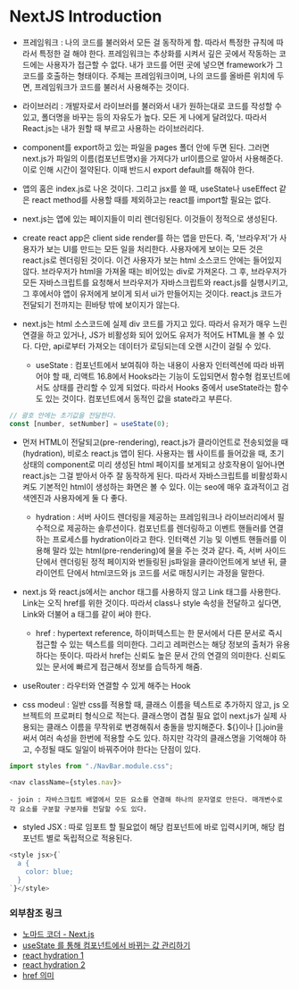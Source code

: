 # NextJS Introduction

- 프레임워크 : 나의 코드를 불러와서 모든 걸 동작하게 함. 따라서 특정한 규칙에 따라서 특정한 걸 해야 한다. 프레임워크는 추상화를 시켜서 깊은 곳에서 작동하는 코드에는 사용자가 접근할 수 없다. 내가 코드를 어떤 곳에 넣으면 framework가 그 코드를 호출하는 형태이다. 주체는 프레임워크이며, 나의 코드를 올바른 위치에 두면, 프레임워크가 코드를 불러서 사용해주는 것이다.

- 라이브러리 : 개발자로서 라이브러를 불러와서 내가 원하는대로 코드를 작성할 수 있고, 폴더명을 바꾸는 등의 자유도가 높다. 모든 게 나에게 달려있다. 따라서 React.js는 내가 원할 때 부르고 사용하는 라이브러리다.

- component를 export하고 있는 파일을 pages 폴더 안에 두면 된다. 그러면 next.js가 파일의 이름(컴포넌트명x)을 가져다가 url이름으로 알아서 사용해준다. 이로 인해 시간이 절약된다. 이때 반드시 export default를 해줘야 한다.

- 앱의 홈은 index.js로 나온 것이다. 그리고 jsx를 쓸 때, useState나 useEffect 같은 react method를 사용할 때를 제외하고는 react를 import할 필요는 없다.

- next.js는 앱에 있는 페이지들이 미리 렌더링된다. 이것들이 정적으로 생성된다.

- create react app은 client side render를 하는 앱을 만든다. 즉, '브라우저'가 사용자가 보는 UI를 만드는 모든 일을 처리한다. 사용자에게 보이는 모든 것은 react.js로 렌더링된 것이다. 이건 사용자가 보는 html 소스코드 안에는 들어있지 않다. 브라우저가 html을 가져올 때는 비어있는 div로 가져온다. 그 후, 브라우저가 모든 자바스크립트를 요청해서 브라우저가 자바스크립트와 react.js를 실행시키고, 그 후에서야 앱이 유저에게 보이게 되서 ui가 만들어지는 것이다. react.js 코드가 전달되기 전까지는 흰바탕 밖에 보이지가 않는다.

- next.js는 html 소스코드에 실제 div 코드를 가지고 있다. 따라서 유저가 매우 느린 연결을 하고 있거나, JS가 비활성화 되어 있어도 유저가 적어도 HTML을 볼 수 있다. 다만, api로부터 가져오는 데이터가 로딩되는데 오랜 시간이 걸릴 수 있다.

  - useState : 컴포넌트에서 보여줘야 하는 내용이 사용자 인터렉션에 따라 바뀌어야 할 때, 리액트 16.8에서 Hooks라는 기능이 도입되면서 함수형 컴포넌트에서도 상태를 관리할 수 있게 되었다. 따라서 Hooks 중에서 useState라는 함수도 있는 것이다. 컴포넌트에서 동적인 값을 state라고 부른다.

```javascript
// 괄호 안에는 초기값을 전달한다.
const [number, setNumber] = useState(0);
```

- 먼저 HTML이 전달되고(pre-rendering), react.js가 클라이언트로 전송되었을 때(hydration), 비로소 react.js 앱이 된다. 사용자는 웹 사이트를 들어갔을 때, 초기 상태의 component로 미리 생성된 html 페이지를 보게되고 상호작용이 일어나면 react.js는 그걸 받아서 아주 잘 동작하게 된다. 따라서 자바스크립트를 비활성화시켜도 기본적인 html이 생성하는 화면은 볼 수 있다. 이는 seo에 매우 효과적이고 검색엔진과 사용자에게 둘 다 좋다.

  - hydration : 서버 사이드 렌더링을 제공하는 프레임워크나 라이브러리에서 필수적으로 제공하는 솔루션이다. 컴포넌트를 렌더링하고 이벤트 핸들러를 연결하는 프로세스를 hydration이라고 한다. 인터랙션 기능 및 이벤트 핸들러를 이용해 말라 있는 html(pre-rendering)에 물을 주는 것과 같다. 즉, 서버 사이드 단에서 렌더링된 정적 페이지와 번들링된 js파일을 클라이언트에게 보낸 뒤, 클라이언트 단에서 html코드와 js 코드를 서로 매칭시키는 과정을 말한다.

- next.js 와 react.js에서는 anchor 태그를 사용하지 않고 Link 태그를 사용한다. Link는 오직 href를 위한 것이다. 따라서 class나 style 속성을 전달하고 싶다면, Link와 더불어 a 태그를 같이 써야 한다.

  - href : hypertext reference, 하이퍼텍스트는 한 문서에서 다른 문서로 즉시 접근할 수 있는 텍스트를 의미한다. 그리고 레퍼런스는 해당 정보의 출처가 유용하다는 뜻이다. 따라서 href는 신뢰도 높은 문서 간의 연결의 의미한다. 신뢰도 있는 문서에 빠르게 접근해서 정보를 습득하게 해줌.

- useRouter : 라우터와 연결할 수 있게 해주는 Hook

- css modeul : 일반 css를 적용할 때, 클래스 이름을 텍스트로 추가하지 않고, js 오브젝트의 프로퍼티 형식으로 적는다. 클래스명이 겹칠 필요 없이 next.js가 실제 사용되는 클래스 이름을 무작위로 변경해줘서 충돌을 방지해준다. ${}이나 [].join을 써서 여러 속성을 한번에 적용할 수도 있다. 하지만 각각의 클래스명을 기억해야 하고, 수정될 때도 일일이 바꿔주어야 한다는 단점이 있다.

```javascript
import styles from "./NavBar.module.css";

<nav className={styles.nav}>
```

    - join : 자바스크립트 배열에서 모든 요소를 연결해 하나의 문자열로 만든다. 매개변수로 각 요소를 구분할 구분자를 전달할 수도 있다.

- styled JSX : 따로 임포트 할 필요없이 해당 컴포넌트에 바로 입력시키며, 해당 컴포넌트 별로 독립적으로 적용된다.

```javascript
<style jsx>{`
  a {
    color: blue;
  }
`}</style>
```

### 외부참조 링크

- [노마드 코더 - Next.js](https://nomadcoders.co/nextjs-fundamentals/lectures/3439)
- [useState 를 통해 컴포넌트에서 바뀌는 값 관리하기](https://react.vlpt.us/basic/07-useState.html?q=)
- [react hydration 1](https://itchallenger.tistory.com/655)
- [react hydration 2](https://helloinyong.tistory.com/315)
- [href 의미](https://dasima.xyz/href-abbreviation/)

